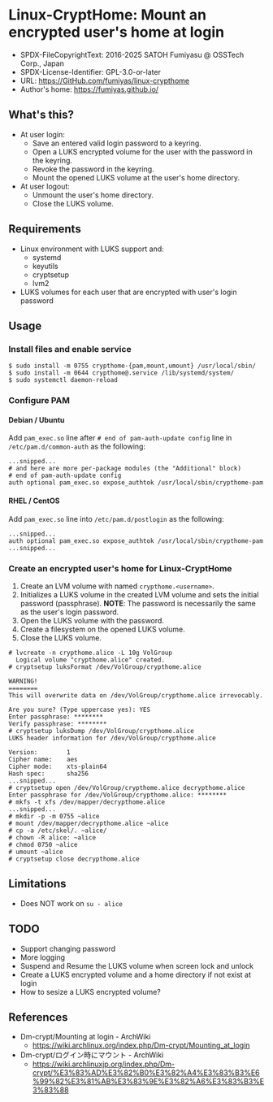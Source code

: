 Linux-CryptHome: Mount an encrypted user's home at login
======================================================================

* SPDX-FileCopyrightText: 2016-2025 SATOH Fumiyasu @ OSSTech Corp., Japan
* SPDX-License-Identifier: GPL-3.0-or-later
* URL: <https://GitHub.com/fumiyas/linux-crypthome>
* Author's home: <https://fumiyas.github.io/>

What's this?
----------------------------------------------------------------------

* At user login:
    * Save an entered valid login password to a keyring.
    * Open a LUKS encrypted volume for the user with the password
      in the keyring.
    * Revoke the password in the keyring.
    * Mount the opened LUKS volume at the user's home directory.
* At user logout:
    * Unmount the user's home directory.
    * Close the LUKS volume.

Requirements
----------------------------------------------------------------------

* Linux environment with LUKS support and:
    * systemd
    * keyutils
    * cryptsetup
    * lvm2
* LUKS volumes for each user that are encrypted with user's login password

Usage
----------------------------------------------------------------------

### Install files and enable service

```console
$ sudo install -m 0755 crypthome-{pam,mount,umount} /usr/local/sbin/
$ sudo install -m 0644 crypthome@.service /lib/systemd/system/
$ sudo systemctl daemon-reload
```

### Configure PAM

#### Debian / Ubuntu

Add `pam_exec.so` line after `# end of pam-auth-update config` line in
`/etc/pam.d/common-auth` as the following:

```
...snipped...
# and here are more per-package modules (the "Additional" block)
# end of pam-auth-update config
auth optional pam_exec.so expose_authtok /usr/local/sbin/crypthome-pam
```

#### RHEL / CentOS

Add `pam_exec.so` line into `/etc/pam.d/postlogin` as the following:

```
...snipped...
auth optional pam_exec.so expose_authtok /usr/local/sbin/crypthome-pam
...snipped...
```

### Create an encrypted user's home for Linux-CryptHome

  1. Create an LVM volume with named `crypthome.<username>`.
  2. Initializes a LUKS volume in the created LVM volume and sets
     the initial password (passphrase). **NOTE**: The password is
     necessarily the same as the user's login password.
  3. Open the LUKS volume with the password.
  4. Create a filesystem on the opened LUKS volume.
  5. Close the LUKS volume.

```console
# lvcreate -n crypthome.alice -L 10g VolGroup
  Logical volume "crypthome.alice" created.
# cryptsetup luksFormat /dev/VolGroup/crypthome.alice

WARNING!
========
This will overwrite data on /dev/VolGroup/crypthome.alice irrevocably.

Are you sure? (Type uppercase yes): YES
Enter passphrase: ********
Verify passphrase: ********
# cryptsetup luksDump /dev/VolGroup/crypthome.alice
LUKS header information for /dev/VolGroup/crypthome.alice

Version:        1
Cipher name:    aes
Cipher mode:    xts-plain64
Hash spec:      sha256
...snipped...
# cryptsetup open /dev/VolGroup/crypthome.alice decrypthome.alice
Enter passphrase for /dev/VolGroup/crypthome.alice: ********
# mkfs -t xfs /dev/mapper/decrypthome.alice
...snipped...
# mkdir -p -m 0755 ~alice
# mount /dev/mapper/decrypthome.alice ~alice
# cp -a /etc/skel/. ~alice/
# chown -R alice: ~alice
# chmod 0750 ~alice
# umount ~alice
# cryptsetup close decrypthome.alice
```

Limitations
----------------------------------------------------------------------

* Does NOT work on `su - alice`

TODO
----------------------------------------------------------------------

* Support changing password
* More logging
* Suspend and Resume the LUKS volume when screen lock and unlock
* Create a LUKS encrypted volume and a home directory if not exist at login
* How to sesize a LUKS encrypted volume?

References
----------------------------------------------------------------------

* Dm-crypt/Mounting at login - ArchWiki
    * https://wiki.archlinux.org/index.php/Dm-crypt/Mounting_at_login
* Dm-crypt/ログイン時にマウント - ArchWiki
    * https://wiki.archlinuxjp.org/index.php/Dm-crypt/%E3%83%AD%E3%82%B0%E3%82%A4%E3%83%B3%E6%99%82%E3%81%AB%E3%83%9E%E3%82%A6%E3%83%B3%E3%83%88
